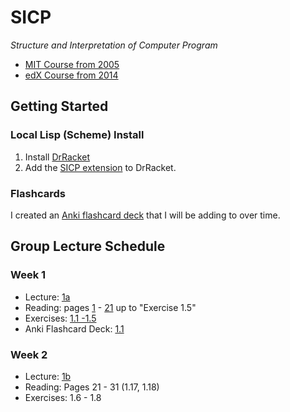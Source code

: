 # SICP
*Structure and Interpretation of Computer Program*

* [MIT Course from 2005](https://ocw.mit.edu/courses/electrical-engineering-and-computer-science/6-001-structure-and-interpretation-of-computer-programs-spring-2005/)
* [edX Course from 2014](https://edge.edx.org/courses/uc-berkeley/cs61as-1x/SICP/about)

## Getting Started

### Local Lisp (Scheme) Install
1. Install [DrRacket](https://racket-lang.org/)
2. Add the [SICP extension](https://docs.racket-lang.org/sicp-manual/Installation.html) to DrRacket.

### Flashcards

I created an [Anki flashcard deck](https://ankiweb.net/shared/info/1088398983) that I will be adding to over time.

## Group Lecture Schedule

### Week 1

* Lecture: [1a](youtube.com/watch?time_continue=1688&v=2Op3QLzMgSY)
* Reading: pages [1](https://mitpress.mit.edu/sites/default/files/sicp/full-text/book/book.html) - [21](https://mitpress.mit.edu/sites/default/files/sicp/full-text/book/book-Z-H-10.html#%_sec_1.1.6) up to "Exercise 1.5"
* Exercises: [1.1 -1.5](https://mitpress.mit.edu/sites/default/files/sicp/full-text/book/book-Z-H-4.html#%_toc_%_sec_1.1.6)
* Anki Flashcard Deck: [1.1](https://ankiweb.net/shared/info/1088398983)

### Week 2

* Lecture: [1b](https://www.youtube.com/watch?v=dlbMuv-jix8)
* Reading: Pages 21 - 31 (1.17, 1.18)
* Exercises: 1.6 - 1.8
